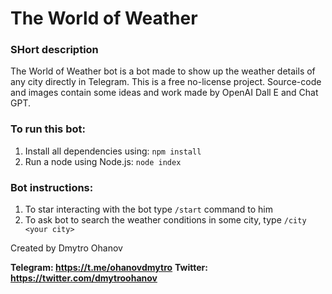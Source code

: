 # The World of Weather

### SHort description

The World of Weather bot is a bot made to show up the weather details of any city directly in Telegram. This is a free no-license project. Source-code and images contain some ideas and work made by OpenAI Dall E and Chat GPT.


### To run this bot: 

1. Install all dependencies using: `npm install`
2. Run a node using Node.js: `node index`

### Bot instructions:

1. To star interacting with the bot type `/start` command to him
2. To ask bot to search the weather conditions in some city, type `/city <your city>`

Created by Dmytro Ohanov

**Telegram: https://t.me/ohanovdmytro**
**Twitter: https://twitter.com/dmytroohanov**